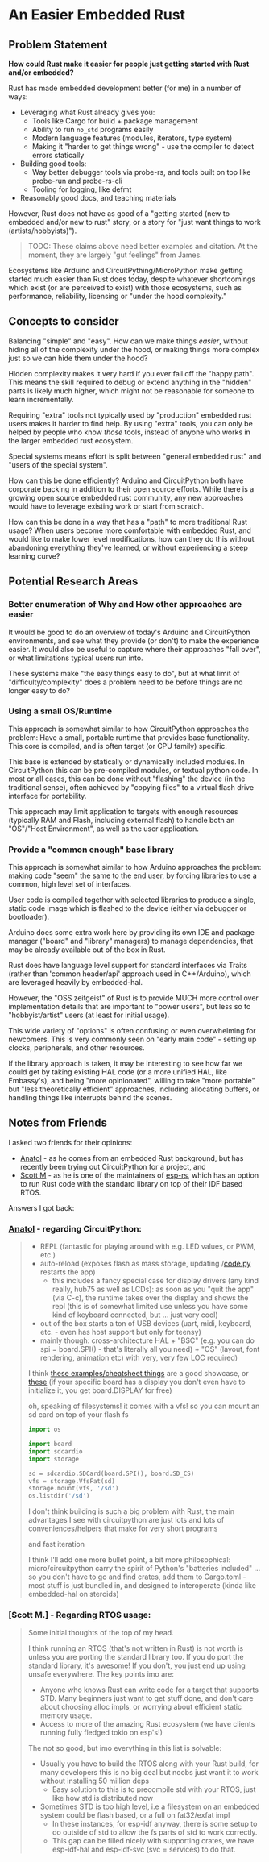 # An Easier Embedded Rust

## Problem Statement

**How could Rust make it easier for people just getting started with Rust and/or embedded?**

Rust has made embedded development better (for me) in a number of ways:

* Leveraging what Rust already gives you:
    * Tools like Cargo for build + package management
    * Ability to run `no_std` programs easily
    * Modern language features (modules, iterators, type system)
    * Making it "harder to get things wrong" - use the compiler to detect errors statically
* Building good tools:
    * Way better debugger tools via probe-rs, and tools built on top like probe-run and probe-rs-cli
    * Tooling for logging, like defmt
* Reasonably good docs, and teaching materials

However, Rust does not have as good of a "getting started (new to embedded and/or new to rust" story, or a story for "just want things to work (artists/hobbyists)").

> TODO: These claims above need better examples and citation. At the moment, they are largely "gut feelings" from James.

Ecosystems like Arduino and CircuitPything/MicroPython make getting started much easier than Rust does today, despite whatever shortcomings which exist (or are perceived to exist) with those ecosystems, such as performance, reliability, licensing or "under the hood complexity."

## Concepts to consider

Balancing "simple" and "easy". How can we make things *easier*, without hiding all of the complexity under the hood, or making things more complex just so we can hide them under the hood?

Hidden complexity makes it very hard if you ever fall off the "happy path". This means the skill required to debug or extend anything in the "hidden" parts is likely much higher, which might not be reasonable for someone to learn incrementally.

Requiring "extra" tools not typically used by "production" embedded rust users makes it harder to find help. By using "extra" tools, you can only be helped by people who know *those* tools, instead of anyone who works in the larger embedded rust ecosystem.

Special systems means effort is split between "general embedded rust" and "users of the special system".

How can this be done efficiently? Arduino and CircuitPython both have corporate backing in addition to their open source efforts. While there is a growing open source embedded rust community, any new approaches would have to leverage existing work or start from scratch.

How can this be done in a way that has a "path" to more traditional Rust usage? When users become more comfortable with embedded Rust, and would like to make lower level modifications, how can they do this without abandoning everything they've learned, or without experiencing a steep learning curve?

## Potential Research Areas

### Better enumeration of Why and How other approaches are easier

It would be good to do an overview of today's Arduino and CircuitPython environments, and see what they provide (or don't) to make the experience easier. It would also be useful to capture where their approaches "fall over", or what limitations typical users run into.

These systems make "the easy things easy to do", but at what limit of "difficulty/complexity" does a problem need to be before things are no longer easy to do?

### Using a small OS/Runtime

This approach is somewhat similar to how CircuitPython approaches the problem: Have a small, portable runtime that provides base functionality. This core is compiled, and is often target (or CPU family) specific.

This base is extended by statically or dynamically included modules. In CircuitPython this can be pre-compiled modules, or textual python code. In most or all cases, this can be done without "flashing" the device (in the traditional sense), often achieved by "copying files" to a virtual flash drive interface for portability.

This approach may limit application to targets with enough resources (typically RAM and Flash, including external flash) to handle both an "OS"/"Host Environment", as well as the user application.

### Provide a "common enough" base library

This approach is somewhat similar to how Arduino approaches the problem: making code "seem" the same to the end user, by forcing libraries to use a common, high level set of interfaces.

User code is compiled together with selected libraries to produce a single, static code image which is flashed to the device (either via debugger or bootloader).

Arduino does some extra work here by providing its own IDE and package manager ("board" and "library" managers) to manage dependencies, that may be already available out of the box in Rust.

Rust does have language level support for standard interfaces via Traits (rather than 'common header/api' approach used in C++/Arduino), which are leveraged heavily by embedded-hal.

However, the "OSS zeitgeist" of Rust is to provide MUCH more control over implementation details that are important to "power users", but less so to "hobbyist/artist" users (at least for initial usage).

This wide variety of "options" is often confusing or even overwhelming for newcomers. This is very commonly seen on "early main code" - setting up clocks, peripherals, and other resources.

If the library approach is taken, it may be interesting to see how far we could get by taking existing HAL code (or a more unified HAL, like Embassy's), and being "more opinionated", willing to take "more portable" but "less theoretically efficient" approaches, including allocating buffers, or handling things like interrupts behind the scenes.

## Notes from Friends

I asked two friends for their opinions:

* [Anatol] - as he comes from an embedded Rust background, but has recently been trying out CircuitPython for a project, and
* [Scott M] - as he is one of the maintainers of [esp-rs], which has an option to run Rust code with the standard library on top of their IDF based RTOS.

[Anatol]: https://github.com/spookyvision/
[Scott M]: https://github.com/MabezDev
[esp-rs]: https://github.com/esp-rs

Answers I got back:

### [Anatol] - regarding CircuitPython:

> * REPL (fantastic for playing around with e.g. LED values, or PWM, etc.)
> * auto-reload (exposes flash as mass storage, updating /[code.py](http://code.py/) restarts the app)
>     * this includes a fancy special case for display drivers (any kind really, hub75 as well as LCDs): as soon as you "quit the app" (via C-c), the runtime takes over the display and shows the repl (this is of somewhat limited use unless you have some kind of keyboard connected, but ... just very cool)
> * out of the box starts a ton of USB devices (uart, midi, keyboard, etc. - even has host support but only for teensy)
> * mainly though: cross-architecture HAL + "BSC" (e.g. you can do spi = board.SPI() - that's literally all you need) + "OS" (layout, font rendering, animation etc) with very, very few LOC required)
>
> I think [these examples/cheatsheet things](https://github.com/adafruit/awesome-circuitpython/blob/main/cheatsheet/CircuitPython_Cheatsheet.md) are a good showcase, or [these](https://docs.circuitpython.org/projects/displayio-layout/en/latest/examples.html) (if your specific board has a display you don't even have to initialize it, you get board.DISPLAY for free)
>
> oh, speaking of filesystems! it comes with a vfs! so you can mount an sd card on top of your flash fs
>
> ```python
> import os
>
> import board
> import sdcardio
> import storage
>
> sd = sdcardio.SDCard(board.SPI(), board.SD_CS)
> vfs = storage.VfsFat(sd)
> storage.mount(vfs, '/sd')
> os.listdir('/sd')
> ```
>
> I don't think building is such a big problem with Rust, the main advantages I see with circuitpython are just lots and lots of conveniences/helpers that make for very short programs
>
> and fast iteration
>
> I think I'll add one more bullet point, a bit more philosophical: micro/circuitpython carry the spirit of Python's "batteries included" ... so you don't have to go and find crates, add them to Cargo.toml - most stuff is just bundled in, and designed to interoperate (kinda like embedded-hal on steroids)

### [Scott M.] - Regarding RTOS usage:

> Some initial thoughts of the top of my head.
>
> I think running an RTOS (that's not written in Rust) is not worth is unless you are porting the standard library too. If you do port the standard library, it's awesome! If you don't, you just end up using unsafe everywhere. The key points imo are:
>
> * Anyone who knows Rust can write code for a target that supports STD. Many beginners just want to get stuff done, and don't care about choosing alloc impls, or worrying about efficient static memory usage.
> * Access to more of the amazing Rust ecosystem (we have clients running fully fledged tokio on esp's!)
>
> The not so good, but imo everything in this list is solvable:
>
> * Usually you have to build the RTOS along with your Rust build, for many developers this is no big deal but noobs just want it to work without installing 50 million deps
>     * Easy solution to this is to precompile std with your RTOS, just like how std is distributed now
> * Sometimes STD is too high level, i.e a filesystem on an embedded system could be flash based, or a full on fat32/exfat impl
>     * In these instances, for esp-idf anyway, there is some setup to do outside of std to allow the fs parts of std to work correctly.
>     * This gap can be filled nicely with supporting crates, we have esp-idf-hal and esp-idf-svc (svc = services) to do that.
